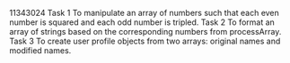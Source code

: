 11343024
Task 1 To manipulate an array of numbers such that each even number is squared and each odd number is tripled.
Task 2 To format an array of strings based on the corresponding numbers from processArray.
Task 3 To create user profile objects from two arrays: original names and modified names.
